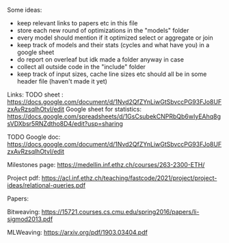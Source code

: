Some ideas:
- keep relevant links to papers etc in this file
- store each new round of optimizations in the "models" folder
- every model should mention if it optimized select or aggregate or join
- keep track of models and their stats (cycles and what have you) in a google sheet
- do report on overleaf but idk made a folder anyway in case
- collect all outside code in the "include" folder
- keep track of input sizes, cache line sizes etc should all be in some header file (haven't made it yet)

Links:
TODO sheet : https://docs.google.com/document/d/1Nvd2QfZYnLiwGtSbvccPG93FJo8UFzxAvRzsqlhOtvI/edit
Google sheet for statistics: https://docs.google.com/spreadsheets/d/1GsCsubekCNPRbQb6wIyEAhq8gsVDXbsr5RNZdtho8D4/edit?usp=sharing

TODO Google doc: https://docs.google.com/document/d/1Nvd2QfZYnLiwGtSbvccPG93FJo8UFzxAvRzsqlhOtvI/edit 

Milestones page: https://medellin.inf.ethz.ch/courses/263-2300-ETH/

Project pdf: https://acl.inf.ethz.ch/teaching/fastcode/2021/project/project-ideas/relational-queries.pdf


Papers:

Bitweaving: https://15721.courses.cs.cmu.edu/spring2016/papers/li-sigmod2013.pdf

MLWeaving: https://arxiv.org/pdf/1903.03404.pdf

